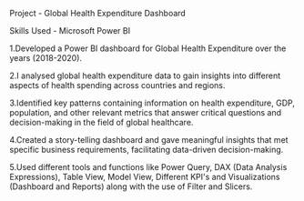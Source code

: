 Project - Global Health Expenditure Dashboard

Skills Used - Microsoft Power BI

1.Developed a Power BI dashboard for Global Health Expenditure over the years (2018-2020).

2.I analysed global health expenditure data to gain insights into different aspects of health spending across countries and regions.

3.Identified key patterns containing information on health expenditure, GDP, population, and other relevant metrics that answer critical questions and decision-making in the field of global healthcare.

4.Created a story-telling dashboard and gave meaningful insights that met specific business requirements, facilitating data-driven decision-making.

5.Used different tools and functions like Power Query, DAX (Data Analysis Expressions), Table View, Model View, Different KPI's and Visualizations (Dashboard and Reports) along with the use of Filter and Slicers.

